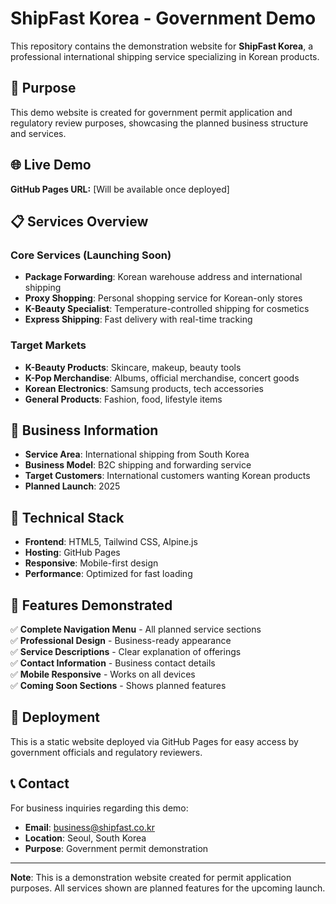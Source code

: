 # ShipFast Korea - Government Demo

This repository contains the demonstration website for **ShipFast Korea**, a professional international shipping service specializing in Korean products.

## 🎯 Purpose

This demo website is created for government permit application and regulatory review purposes, showcasing the planned business structure and services.

## 🌐 Live Demo

**GitHub Pages URL:** [Will be available once deployed]

## 📋 Services Overview

### Core Services (Launching Soon)
- **Package Forwarding**: Korean warehouse address and international shipping
- **Proxy Shopping**: Personal shopping service for Korean-only stores  
- **K-Beauty Specialist**: Temperature-controlled shipping for cosmetics
- **Express Shipping**: Fast delivery with real-time tracking

### Target Markets
- **K-Beauty Products**: Skincare, makeup, beauty tools
- **K-Pop Merchandise**: Albums, official merchandise, concert goods
- **Korean Electronics**: Samsung products, tech accessories
- **General Products**: Fashion, food, lifestyle items

## 🏢 Business Information

- **Service Area**: International shipping from South Korea
- **Business Model**: B2C shipping and forwarding service
- **Target Customers**: International customers wanting Korean products
- **Planned Launch**: 2025

## 🔧 Technical Stack

- **Frontend**: HTML5, Tailwind CSS, Alpine.js
- **Hosting**: GitHub Pages
- **Responsive**: Mobile-first design
- **Performance**: Optimized for fast loading

## 📱 Features Demonstrated

✅ **Complete Navigation Menu** - All planned service sections  
✅ **Professional Design** - Business-ready appearance  
✅ **Service Descriptions** - Clear explanation of offerings  
✅ **Contact Information** - Business contact details  
✅ **Mobile Responsive** - Works on all devices  
✅ **Coming Soon Sections** - Shows planned features  

## 🚀 Deployment

This is a static website deployed via GitHub Pages for easy access by government officials and regulatory reviewers.

## 📞 Contact

For business inquiries regarding this demo:
- **Email**: business@shipfast.co.kr
- **Location**: Seoul, South Korea
- **Purpose**: Government permit demonstration

---

**Note**: This is a demonstration website created for permit application purposes. All services shown are planned features for the upcoming launch.